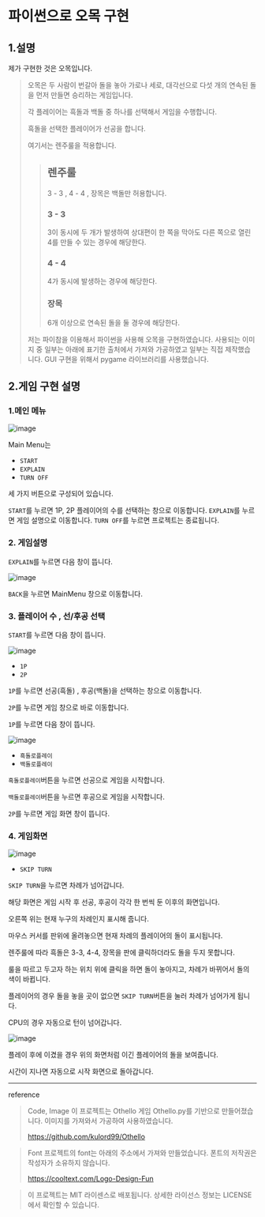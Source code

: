 파이썬으로 오목 구현
====================

1.설명
------
제가 구현한 것은 오목입니다.   
   
> 오목은 두 사람이 번갈아 돌을 놓아 가로나 세로, 대각선으로 다섯 개의 연속된 돌을 먼저 만들면 승리하는 게임입니다.
>
> 각 플레이어는 흑돌과 백돌 중 하나를 선택해서 게임을 수행합니다.
>
> 흑돌을 선택한 플레이어가 선공을 합니다.
>
> 여기서는 렌주룰을 적용합니다.
>>
>> ## 렌주룰
>>
>> 3 - 3 , 4 - 4 , 장목은 백돌만 허용합니다.
>>
>> ### 3 - 3
>> 
>> 3이 동시에 두 개가 발생하여 상대편이 한 쪽을 막아도 다른 쪽으로 열린 4를 만들 수 있는 경우에 해당한다.
>>  
>> ### 4 - 4
>>
>> 4가 동시에 발생하는 경우에 해당한다.
>>   
>> ### 장목
>> 6개 이상으로 연속된 돌을 둘 경우에 해당한다.
>
> 저는 파이참을 이용해서 파이썬을 사용해 오목을 구현하였습니다. 사용되는 이미지 중 일부는 아래에 표기한 출처에서 가져와 가공하였고 일부는 직접 제작했습니다. GUI 구현을 위해서 pygame 라이브러리를 사용했습니다.

2.게임 구현 설명
----------------

### 1.메인 메뉴

![image](/project/Images/markdown/main.PNG)

Main Menu는 

- `START`
- `EXPLAIN`
- `TURN OFF`

세 가지 버튼으로 구성되어 있습니다.

`START`를 누르면 1P, 2P 플레이어의 수를 선택하는 창으로 이동합니다.
`EXPLAIN`를 누르면 게임 설명으로 이동합니다.
`TURN OFF`를 누르면 프로젝트는 종료됩니다.

### 2. 게임설명

`EXPLAIN`를 누르면 다음 창이 뜹니다.

![image](/project/Images/markdown/explain.PNG)

`BACK`을 누르면 MainMenu 창으로 이동합니다.

### 3. 플레이어 수 , 선/후공 선택

`START`를 누르면 다음 창이 뜹니다.

![image](/project/Images/markdown/player.PNG)

- `1P`
- `2P`

`1P`를 누르면 선공(흑돌) , 후공(백돌)을 선택하는 창으로 이동합니다.

`2P`를 누르면 게임 창으로 바로 이동합니다.

`1P`를 누르면 다음 창이 뜹니다.

![image](/project/Images/markdown/select_color.PNG)

- `흑돌로플레이`
- `백돌로플레이`

`흑돌로플레이`버튼을 누르면 선공으로 게임을 시작합니다.

`백돌로플레이`버튼을 누르면 후공으로 게임을 시작합니다.

`2P`를 누르면 게임 화면 창이 뜹니다.

### 4. 게임화면

![image](/project/Images/markdown/play.PNG)

- `SKIP TURN`

`SKIP TURN`을 누르면 차례가 넘어갑니다.

해당 화면은 게임 시작 후 선공, 후공이 각각 한 번씩 둔 이후의 화면입니다. 

오른쪽 위는 현재 누구의 차례인지 표시해 줍니다.

마우스 커서를 판위에 올려놓으면 현재 차례의 플레이어의 돌이 표시됩니다.

렌주룰에 따라 흑돌은 3-3, 4-4, 장목을 판에 클릭하더라도 돌을 두지 못합니다.

룰을 따르고 두고자 하는 위치 위에 클릭을 하면 돌이 놓아지고, 차례가 바뀌어서 돌의 색이 바뀝니다.

플레이어의 경우 돌을 놓을 곳이 없으면 `SKIP TURN`버튼을 눌러 차례가 넘어가게 됩니다.

CPU의 경우 자동으로 턴이 넘어갑니다.

![image](/project/Images/markdown/victory.PNG)

플레이 후에 이겼을 경우 위의 화면처럼 이긴 플레이어의 돌을 보여줍니다.

시간이 지나면 자동으로 시작 화면으로 돌아갑니다.

-----------------------------------------

reference

> Code, Image
> 이 프로젝트는 Othello 게임 Othello.py를 기반으로 만들어졌습니다.
> 이미지를 가져와서 가공하여 사용하였습니다.
> 
>https://github.com/kulord99/Othello

> Font 
> 프로젝트의 font는 아래의 주소에서 가져와 만들었습니다.
> 폰트의 저작권은 작성자가 소유하지 않습니다.
>
> https://cooltext.com/Logo-Design-Fun

> 이 프로젝트는 MIT 라이센스로 배포됩니다.
> 상세한 라이선스 정보는 LICENSE 에서 확인할 수 있습니다.
